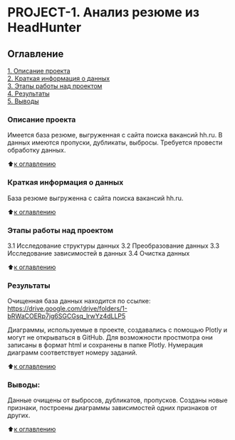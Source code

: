 # PROJECT-1. Анализ резюме из HeadHunter

## Оглавление  
[1. Описание проекта](README.md#Описание-проекта)  
[2. Краткая информация о данных](README.md#Краткая-информация-о-данных)  
[3. Этапы работы над проектом](README.md#Этапы-работы-над-проектом)  
[4. Результаты](README.md#Результат)    
[5. Выводы](README.md#Выводы) 

### Описание проекта  

Имеется база резюме, выгруженная с сайта поиска вакансий hh.ru. В данных имеются пропуски, дубликаты, выбросы. 
Требуется провести обработку данных.

:arrow_up:[к оглавлению](_)


### Краткая информация о данных

База резюме выгруженна с сайта поиска вакансий hh.ru.
  
:arrow_up:[к оглавлению](README.md#Оглавление)


### Этапы работы над проектом  

3.1 Исследование структуры данных
3.2 Преобразование данных
3.3 Исследование зависимостей в данных
3.4 Очистка данных

:arrow_up:[к оглавлению](README.md#Оглавление)


### Результаты

Очищенная база данных находится по ссылке:
https://drive.google.com/drive/folders/1-bRWaCOERp7jg6SGCGsq_lrwYz4dLLP5

Диаграммы, используемые в проекте, создавались с помощью Plotly и могут не открываться в GitHub. 
Для возможности простмотра они записаны в формат html и сохранены в папке Plotly. 
Нумерация диаграмм соответствует номеру заданий.

:arrow_up:[к оглавлению](README.md#Оглавление)


### Выводы:  

Данные очищены от выбросов, дубликатов, пропусков. Созданы новые признаки, построены диаграммы зависимостей одних признаков от других.

:arrow_up:[к оглавлению](README.md#Оглавление)

